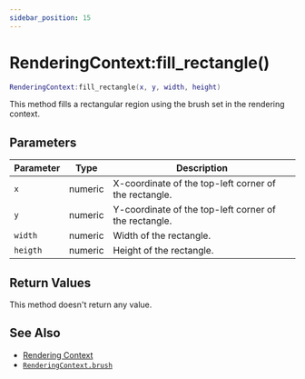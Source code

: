 ```yaml
---
sidebar_position: 15
---
```


# RenderingContext:fill_rectangle()
```lua
RenderingContext:fill_rectangle(x, y, width, height)
```
This method fills a rectangular region using the brush set in the rendering context.

## Parameters
|Parameter|Type|Description|
|-|-|-|
|`x`|numeric|X-coordinate of the top-left corner of the rectangle.
|`y`|numeric|Y-coordinate of the top-left corner of the rectangle.
|`width`|numeric|Width of the rectangle.
|`heigth`|numeric|Height of the rectangle.


## Return Values
This method doesn't return any value.

## See Also
- [Rendering Context](/guide/graphics#rendering-context)
- [`RenderingContext.brush`](/libs/graphics/RenderingContext/RenderingContext_brush)
